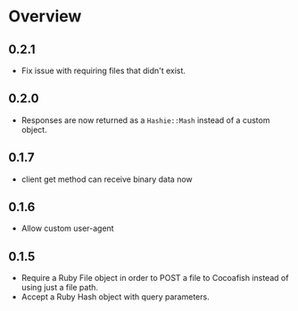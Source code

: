 # Overview

## 0.2.1

* Fix issue with requiring files that didn't exist.

## 0.2.0

* Responses are now returned as a `Hashie::Mash` instead of a custom object.

## 0.1.7

* client get method can receive binary data now

## 0.1.6

* Allow custom user-agent

## 0.1.5

* Require a Ruby File object in order to POST a file to Cocoafish instead of using just a file path.
* Accept a Ruby Hash object with query parameters.
